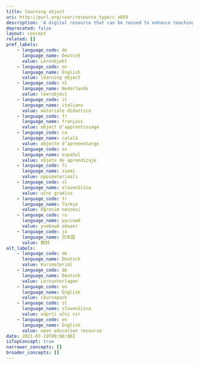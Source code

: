```yaml
---
title: learning object
uri: http://purl.org/coar/resource_type/c_e059
description: 'A digital resource that can be reused to enhance teaching and learning. [Source: https://icas-ca.org/archive/projects/coerc/oer-glossary]'
deprecated: false
layout: concept
related: []
pref_labels:
    - language_code: de
      language_name: Deutsch
      value: Lernobjekt
    - language_code: en
      language_name: English
      value: learning object
    - language_code: nl
      language_name: Nederlands
      value: leerobject
    - language_code: it
      language_name: italiano
      value: materiale didattico
    - language_code: fr
      language_name: français
      value: object d'apprentissage
    - language_code: ca
      language_name: català
      value: objecte d’aprenentatge
    - language_code: es
      language_name: español
      value: objeto de aprendizaje
    - language_code: fi
      language_name: suomi
      value: oppimateriaali
    - language_code: sl
      language_name: slovenščina
      value: učno gradivo
    - language_code: tr
      language_name: Türkçe
      value: Öğrenim nesnesi
    - language_code: ru
      language_name: русский
      value: учебный объект
    - language_code: ja
      language_name: 日本語
      value: 教材
alt_labels:
    - language_code: de
      language_name: Deutsch
      value: Kursmaterial
    - language_code: de
      language_name: Deutsch
      value: Lernunterlagen
    - language_code: en
      language_name: English
      value: coursepack
    - language_code: sl
      language_name: slovenščina
      value: odprti učni vir
    - language_code: en
      language_name: English
      value: open education resource
date: 2021-07-19T00:00:00Z
isTopConcept: true
narrower_concepts: []
broader_concepts: []
---
```


